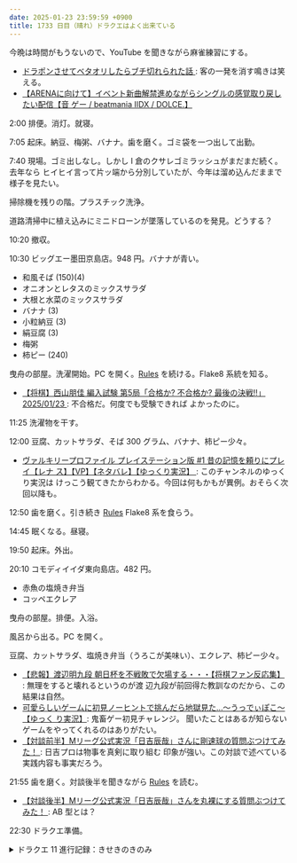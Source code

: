 ```yaml
---
date: 2025-01-23 23:59:59 +0900
title: 1733 日目（晴れ）ドラクエはよく出来ている
---
```


今晩は時間がもうないので、YouTube を聞きながら麻雀練習にする。

* [ドラポンさせてベタオリしたらブチ切れられた話
  ](https://www.youtube.com/watch?v=JSzfgwGpyJY): 客の一発を消す鳴きは笑える。
* [【ARENAに向けて】イベント新曲解禁進めながらシングルの感覚取り戻したい配信【音
  ゲー / beatmania IIDX / DOLCE.】](https://www.youtube.com/watch?v=6NhFGKyVdeA)

2:00 排便。消灯。就寝。

7:05 起床。納豆、梅粥、バナナ。歯を磨く。ゴミ袋を一つ出して出勤。

7:40 現場。ゴミ出しなし。しかし I 倉のクサレゴミラッシュがまだまだ続く。去年なら
ヒイヒイ言って片ッ端から分別していたが、今年は溜め込んだままで様子を見たい。

掃除機を残りの階。プラスチック洗浄。

道路清掃中に植え込みにミニドローンが墜落しているのを発見。どうする？

10:20 撤収。

10:30 ビッグエー墨田京島店。948 円。バナナが青い。

* 和風そば (150)(4)
* オニオンとレタスのミックスサラダ
* 大根と水菜のミックスサラダ
* バナナ (3)
* 小粒納豆 (3)
* 絹豆腐 (3)
* 梅粥
* 柿ピー (240)

曳舟の部屋。洗濯開始。PC を開く。[Rules] を続ける。Flake8 系統を知る。

* [【将棋】西山朋佳 編入試験 第5局「合格か? 不合格か? 最後の決戦!!」2025/01/23
  ](https://www.youtube.com/watch?v=Tk7YeO2m3F0): 不合格だ。何度でも受験できれば
  よかったのに。

11:25 洗濯物を干す。

12:00 豆腐、カットサラダ、そば 300 グラム、バナナ、柿ピー少々。

* [ヴァルキリープロファイル プレイステーション版 #1 昔の記憶を頼りにプレイ【レナ
  ス】【VP】【ネタバレ】【ゆっくり実況】
  ](https://www.youtube.com/watch?v=-Br3z30kIZg): このチャンネルのゆっくり実況は
  けっこう観てきたからわかる。今回は何もかもが異例。おそらく次回以降も。

12:50 歯を磨く。引き続き [Rules] Flake8 系を食らう。

14:45 眠くなる。昼寝。

19:50 起床。外出。

20:10 コモディイイダ東向島店。482 円。

* 赤魚の塩焼き弁当
* コッペエクレア

曳舟の部屋。排便。入浴。

風呂から出る。PC を開く。

豆腐、カットサラダ、塩焼き弁当（うろこが美味い）、エクレア、柿ピー少々。

* [【悲報】渡辺明九段 朝日杯を不戦敗で欠場する・・・【将棋ファン反応集】
  ](https://www.youtube.com/watch?v=Yn2yo1TF1B8): 無理をすると壊れるというのが渡
  辺九段が前回得た教訓なのだから、この結果は自然。
* [可愛らしいゲームに初見ノーヒントで挑んだら地獄見た...～うっでぃぽこ～【ゆっく
  り実況】](https://www.youtube.com/watch?v=EBXkfGjy8A4): 鬼畜ゲー初見チャレンジ。
  聞いたことはあるが知らないゲームをやってくれるのはありがたい。
* [【対談前半】Mリーグ公式実況「日吉辰哉」さんに剛速球の質問ぶつけてみた！
  ](https://www.youtube.com/watch?v=iQQhvTkFhqc): 日吉プロは物事を真剣に取り組む
  印象が強い。この対談で述べている実践内容も事実だろう。

21:55 歯を磨く。対談後半を聞きながら [Rules] を読む。

* [【対談後半】Mリーグ公式実況「日吉辰哉」さんを丸裸にする質問ぶつけてみた！
  ](https://www.youtube.com/watch?v=oqsbuUyQDNU): AB 型とは？

22:30 ドラクエ準備。

<details><summary>ドラクエ 11 進行記録：きせきのきのみ</summary>
<p>打ち直し再始動。すべての対象を＋３まで鍛えて★を付けてみる。手始めにアクセサリー。
実際にやってみると指輪とか腕輪とか、小区分ごとに称号が設けられていることがわかる。
ということで、後日武器と防具にも★を付けたい。</p>

<p>ゾーンに入りたいのできせきのきのみを集めまくる作戦。
ジャックポッターが低確率枠でこれを持っているので、勇者の試練ダンジョンでスーパールーレット＆乱獲。
問題がいくつかあることがすぐに判明する：</p>
<ul>
  <li>戦闘終了時に出現する宝箱は三箱が上限らしい。
    ジャックポッターが四機出現したとしても、きせきのきのみをゲットできる上限は三個だ。</li>
  <li>ジャックポッターの足止め技が強力で、宝回収装備のカミュによく効いてしまう。</li>
  <li>ゾーンに入るのにそもそもきせきのきのみを二個消費してしまう。</li>
</ul>
<p>これは作戦練り直しか？</p>
</details>

[Rules]: <https://docs.astral.sh/ruff/rules/>
